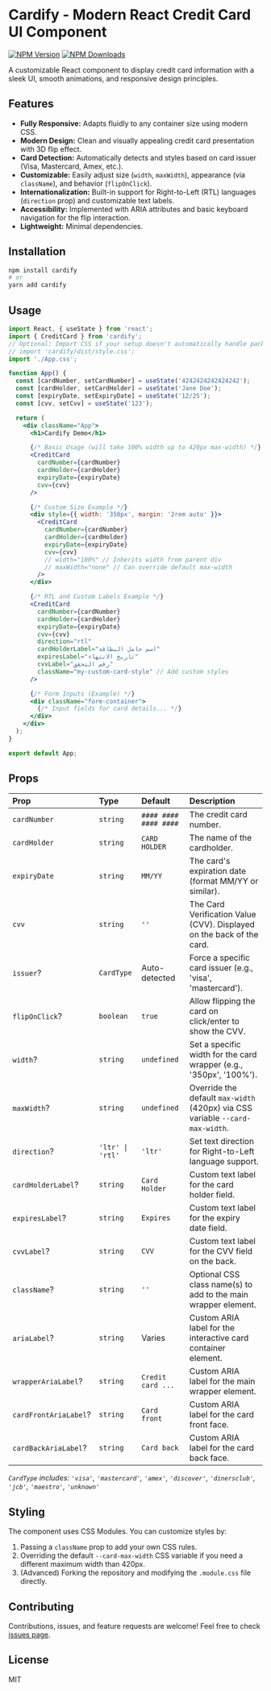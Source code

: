 # Cardify - Modern React Credit Card UI Component

[![NPM Version](https://img.shields.io/npm/v/cardify)](https://www.npmjs.com/package/cardify) 
[![NPM Downloads](https://img.shields.io/npm/dw/cardify)](https://www.npmjs.com/package/cardify)

A customizable React component to display credit card information with a sleek UI, smooth animations, and responsive design principles.

## Features

*   **Fully Responsive:** Adapts fluidly to any container size using modern CSS.
*   **Modern Design:** Clean and visually appealing credit card presentation with 3D flip effect.
*   **Card Detection:** Automatically detects and styles based on card issuer (Visa, Mastercard, Amex, etc.).
*   **Customizable:** Easily adjust size (`width`, `maxWidth`), appearance (via `className`), and behavior (`flipOnClick`).
*   **Internationalization:** Built-in support for Right-to-Left (RTL) languages (`direction` prop) and customizable text labels.
*   **Accessibility:** Implemented with ARIA attributes and basic keyboard navigation for the flip interaction.
*   **Lightweight:** Minimal dependencies.

## Installation

```bash
npm install cardify
# or
yarn add cardify
```

## Usage

```jsx
import React, { useState } from 'react';
import { CreditCard } from 'cardify';
// Optional: Import CSS if your setup doesn't automatically handle package CSS
// import 'cardify/dist/style.css'; 
import './App.css';

function App() {
  const [cardNumber, setCardNumber] = useState('4242424242424242');
  const [cardHolder, setCardHolder] = useState('Jane Doe');
  const [expiryDate, setExpiryDate] = useState('12/25');
  const [cvv, setCvv] = useState('123');

  return (
    <div className="App">
      <h1>Cardify Demo</h1>

      {/* Basic Usage (will take 100% width up to 420px max-width) */}
      <CreditCard
        cardNumber={cardNumber}
        cardHolder={cardHolder}
        expiryDate={expiryDate}
        cvv={cvv}
      />

      {/* Custom Size Example */}
      <div style={{ width: '350px', margin: '2rem auto' }}>
        <CreditCard
          cardNumber={cardNumber}
          cardHolder={cardHolder}
          expiryDate={expiryDate}
          cvv={cvv}
          // width="100%" // Inherits width from parent div
          // maxWidth="none" // Can override default max-width
        />
      </div>

      {/* RTL and Custom Labels Example */}
      <CreditCard
        cardNumber={cardNumber}
        cardHolder={cardHolder}
        expiryDate={expiryDate}
        cvv={cvv}
        direction="rtl"
        cardHolderLabel="اسم حامل البطاقة"
        expiresLabel="تاريخ الانتهاء"
        cvvLabel="رقم التحقق"
        className="my-custom-card-style" // Add custom styles
      />

      {/* Form Inputs (Example) */}
      <div className="form-container">
        {/* Input fields for card details... */}
      </div>
    </div>
  );
}

export default App;
```

## Props

| Prop                | Type                      | Default              | Description                                                                 |
| :------------------ | :------------------------ | :------------------- | :-------------------------------------------------------------------------- |
| `cardNumber`        | `string`                  | `#### #### #### ####`| The credit card number.                                                     |
| `cardHolder`        | `string`                  | `CARD HOLDER`        | The name of the cardholder.                                                 |
| `expiryDate`        | `string`                  | `MM/YY`              | The card's expiration date (format MM/YY or similar).                       |
| `cvv`               | `string`                  | `''`                 | The Card Verification Value (CVV). Displayed on the back of the card.       |
| `issuer`?           | `CardType`                | Auto-detected        | Force a specific card issuer (e.g., 'visa', 'mastercard').                 |
| `flipOnClick`?      | `boolean`                 | `true`               | Allow flipping the card on click/enter to show the CVV.                     |
| `width`?            | `string`                  | `undefined`          | Set a specific width for the card wrapper (e.g., '350px', '100%').           |
| `maxWidth`?         | `string`                  | `undefined`          | Override the default `max-width` (420px) via CSS variable `--card-max-width`. |
| `direction`?        | `'ltr' \| 'rtl'`         | `'ltr'`              | Set text direction for Right-to-Left language support.                      |
| `cardHolderLabel`?  | `string`                  | `Card Holder`        | Custom text label for the card holder field.                                |
| `expiresLabel`?     | `string`                  | `Expires`            | Custom text label for the expiry date field.                                |
| `cvvLabel`?         | `string`                  | `CVV`                | Custom text label for the CVV field on the back.                            |
| `className`?        | `string`                  | `''`                 | Optional CSS class name(s) to add to the main wrapper element.              |
| `ariaLabel`?        | `string`                  | Varies               | Custom ARIA label for the interactive card container element.               |
| `wrapperAriaLabel`? | `string`                  | `Credit card ...`    | Custom ARIA label for the main wrapper element.                             |
| `cardFrontAriaLabel`?| `string`                  | `Card front`         | Custom ARIA label for the card front face.                                  |
| `cardBackAriaLabel`? | `string`                  | `Card back`          | Custom ARIA label for the card back face.                                   |

_`CardType` includes: `'visa'`, `'mastercard'`, `'amex'`, `'discover'`, `'dinersclub'`, `'jcb'`, `'maestro'`, `'unknown'`_

## Styling

The component uses CSS Modules. You can customize styles by:
1.  Passing a `className` prop to add your own CSS rules.
2.  Overriding the default `--card-max-width` CSS variable if you need a different maximum width than 420px.
3.  (Advanced) Forking the repository and modifying the `.module.css` file directly.

## Contributing

Contributions, issues, and feature requests are welcome! Feel free to check [issues page](https://github.com/your-username/cardify/issues).

## License

MIT 